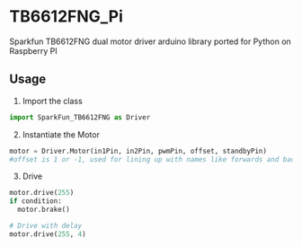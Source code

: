 # TB6612FNG_Pi
Sparkfun TB6612FNG dual motor driver arduino library ported for Python on Raspberry PI

## Usage
1. Import the class  
```python
import SparkFun_TB6612FNG as Driver
```
2. Instantiate the Motor  
```python
motor = Driver.Motor(in1Pin, in2Pin, pwmPin, offset, standbyPin)
#offset is 1 or -1, used for lining up with names like forwards and backwards
```
3. Drive
```python
motor.drive(255)
if condition:
  motor.brake()

# Drive with delay
motor.drive(255, 4)
```
